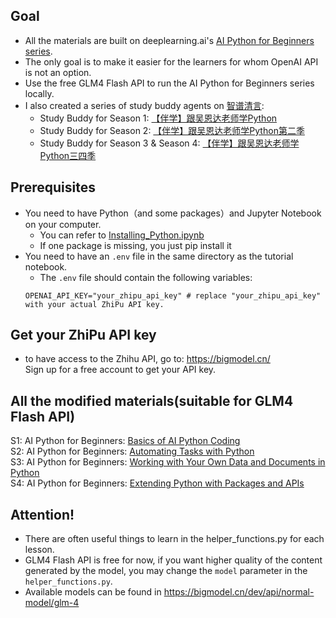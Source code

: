 ## Goal
- All the materials are built on deeplearning.ai's [AI Python for Beginners series](https://learn.deeplearning.ai/courses/ai-python-for-beginners).   
- The only goal is to make it easier for the learners for whom OpenAI API is not an option.
- Use the free GLM4 Flash API to run the AI Python for Beginners series locally.
- I also created a series of study buddy agents on [智谱清言](https://chatglm.cn/):
  - Study Buddy for Season 1: [【伴学】跟吴恩达老师学Python](https://chatglm.cn/main/gdetail/66ba050ebf79f88056ba4fa5)  
  - Study Buddy for Season 2: [【伴学】跟吴恩达老师学Python第二季](https://chatglm.cn/main/gdetail/66d576c2e27e9d7acf9fd04f)
  - Study Buddy for Season 3 & Season 4: [【伴学】跟吴恩达老师学Python三四季](https://chatglm.cn/main/gdetail/66ed17f4c11b5e859c1e82e3)

## Prerequisites
- You need to have Python（and some packages）and Jupyter Notebook on your computer.
  - You can refer to [Installing_Python.ipynb](https://github.com/nicky-aigc/AI-Python-For-Beginners-with-GLM4/blob/main/S4/L7/Installing_Python.ipynb)
  - If one package is missing, you just pip install it    
- You need to have an `.env` file in the same directory as the tutorial notebook.  
  - The `.env` file should contain the following variables:
  ``` 
  OPENAI_API_KEY="your_zhipu_api_key" # replace "your_zhipu_api_key" with your actual ZhiPu API key.
  ```

## Get your ZhiPu API key
- to have access to the Zhihu API, go to: <https://bigmodel.cn/>  
Sign up for a free account to get your API key.

## All the modified materials(suitable for GLM4 Flash API)
S1: AI Python for Beginners: [Basics of AI Python Coding](https://github.com/nicky-aigc/AI-Python-For-Beginners-with-GLM4/tree/main/S1)  
S2: AI Python for Beginners: [Automating Tasks with Python](https://github.com/nicky-aigc/AI-Python-For-Beginners-with-GLM4/tree/main/S2)  
S3: AI Python for Beginners: [Working with Your Own Data and Documents in Python](https://github.com/nicky-aigc/AI-Python-For-Beginners-with-GLM4/tree/main/S3)  
S4: AI Python for Beginners: [Extending Python with Packages and APIs](https://github.com/nicky-aigc/AI-Python-For-Beginners-with-GLM4/tree/main/S4)

## Attention!
- There are often useful things to learn in the helper_functions.py for each lesson.  
- GLM4 Flash API is free for now, if you want higher quality of the content generated by the model, you may change the `model` parameter in the `helper_functions.py`.   
- Available models can be found in <https://bigmodel.cn/dev/api/normal-model/glm-4>  
